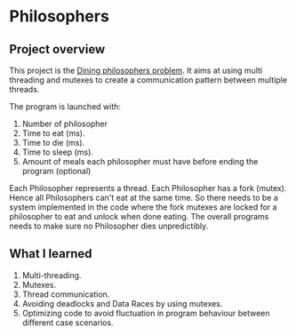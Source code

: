 # Philosophers
## Project overview

This project is the [Dining philosophers problem](https://en.wikipedia.org/wiki/Dining_philosophers_problem).
It aims at using multi threading and mutexes to create a communication pattern between multiple threads.

The program is launched with:
1. Number of philosopher
2. Time to eat (ms).
3. Time to die (ms).
4. Time to sleep (ms).
5. Amount of meals each philosopher must have before ending the program (optional)

Each Philosopher represents a thread. Each Philosopher has a fork (mutex). Hence all Philosophers can't eat at the same time. So there needs to be a system implemented in the code where the fork mutexes are locked for a philosopher to eat and unlock when done eating. The overall programs needs to make sure no Philosopher dies unpredictibly.

## What I learned

1. Multi-threading.
2. Mutexes.
3. Thread communication.
4. Avoiding deadlocks and Data Races by using mutexes.
5. Optimizing code to avoid fluctuation in program behaviour between different case scenarios.
